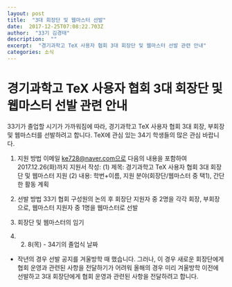 ```yaml
---
layout: post 
title:  "3대 회장단 및 웹마스터 선발" 
date:  2017-12-25T07:08:22.703Z 
author:  "33기 김경태" 
description:  "" 
excerpt:  "경기과학고 TeX 사용자 협회 3대 회장단 및 웹마스터 선발 관련 안내" 
categories: 소식 
---
```


# 경기과학고 TeX 사용자 협회 3대 회장단 및 웹마스터 선발 관련 안내

33기가 졸업할 시기가 가까워짐에 따라, 경기과학고 TeX 사용자 협회 3대 회장, 부회장 및 웹마스터를 선발하려고 합니다. TeX에 관심 있는 34기 학생들의 많은 관심 바랍니다.

1. 지원 방법
이메일 ke728@naver.com으로 다음의 내용을 포함하여 2017.12.26(화)까지 지원서 작성:
(1) 제목: 경기과학고 TeX 사용자 협회 3대 회장단 및 웹마스터 지원
(2) 내용: 학번+이름, 지원 분야(회장단/웹마스터 중 택1), 간단한 활동 계획

2. 선발 방법
33기 협회 구성원의 논의 후 회장단 지원자 중 2명을 각각 회장, 부회장으로, 웹마스터 지원자 중 1명을 웹마스터로 선발

3. 회장단 및 웹마스터의 임기
2018. 2. 8(목) - 34기의 졸업식 날짜

* 작년의 경우 선발 공지를 겨울방학 때 했습니다. 그러나, 이 경우 새로운 회장단에게 협회 운영과 관련된 사항을 전달하기가 어려워 올해의 경우 미리 겨울방학 이전에 선발하고 3대 회장단에게 협회 운영과 관련된 사항을 전달하려고 합니다.